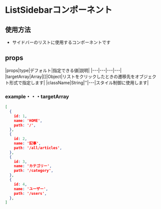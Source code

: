 # ListSidebarコンポーネント

## 使用方法

- サイドバーのリストに使用するコンポーネントです

## props

|props|type|デフォルト|指定できる値|説明|
|---|---|---|---|
|targetArray|Array|[]|Object|リストをクリックしたときの遷移先をオブジェクト形式で指定します|
|className|String|''|---|スタイル制御に使用します|

### example・・・targetArray

```json
[
  {
    id: 1,
    name: 'HOME',
    path: '/',
  },
  {
    id: 2,
    name: '記事',
    path: '/all/articles',
  },
  {
    id: 3,
    name: 'カテゴリー',
    path: '/category',
  },
  {
    id: 4,
    name: 'ユーザー',
    path: '/users',
  },
]
```